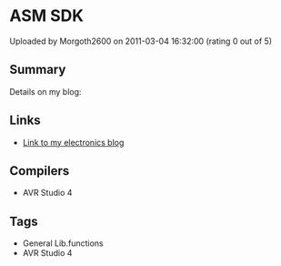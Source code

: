 # ASM SDK

Uploaded by Morgoth2600 on 2011-03-04 16:32:00 (rating 0 out of 5)

## Summary

Details on my blog:

## Links

- [Link to my electronics blog](http://digitalelectronicsandprograming.blogspot.com/)

## Compilers

- AVR Studio 4

## Tags

- General Lib.functions
- AVR Studio 4
